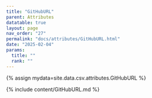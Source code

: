 ```yaml
---
title: "GitHubURL"
parent: Attributes
datatable: true
layout: page
nav_order: "27"
permalink: "docs/attributes/GitHubURL.html"
date: "2025-02-04"
params:
  title: ""
  rank: ""
---
```

{% assign mydata=site.data.csv.attributes.GitHubURL %} 

{% include content/GitHubURL.md %}

